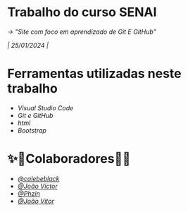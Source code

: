 
# **Trabalho do curso SENAI**

*-> "Site com foco em aprendizado de Git E GitHub"*

*| 25/01/2024 |*





# **Ferramentas utilizadas neste trabalho**

- *Visual Studio Code*
- *Git e GitHub*
- *html*
- *Bootstrap*


# ✨📖**Colaboradores**📖✨

- *[@calebeblack](https://www.github.com/calebeblack)*
- *[@João Victor](https://www.github.com/theye29)*
- *[@Phzin](https://www.github.com/Kuuh4k0)*
- *[@João Vitor](https://www.github.com/Joao-vasco-dias)*


